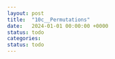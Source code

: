 ```yaml
---
layout: post
title:  "10c__Permutations"
date:   2024-01-01 00:00:00 +0000
status: todo
categories: 
status: todo
---
```




